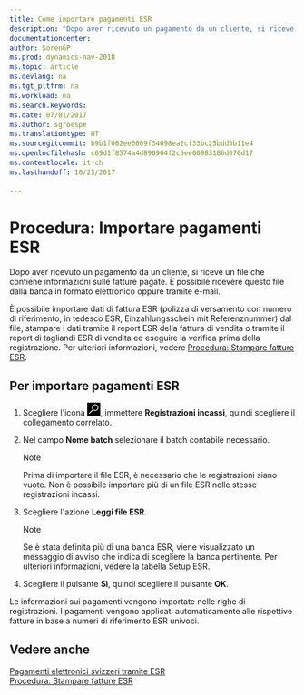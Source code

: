 ```yaml
---
title: Come importare pagamenti ESR
description: "Dopo aver ricevuto un pagamento da un cliente, si riceve un file che contiene informazioni sulle fatture pagate. È possibile ricevere questo file dalla banca in formato elettronico oppure tramite e-mail."
documentationcenter: 
author: SorenGP
ms.prod: dynamics-nav-2018
ms.topic: article
ms.devlang: na
ms.tgt_pltfrm: na
ms.workload: na
ms.search.keywords: 
ms.date: 07/01/2017
ms.author: sgroespe
ms.translationtype: HT
ms.sourcegitcommit: b9b1f062ee6009f34698ea2cf33bc25bdd5b11e4
ms.openlocfilehash: c69d1f8574a4d890904f2c5ee00983186d070d17
ms.contentlocale: it-ch
ms.lasthandoff: 10/23/2017

---
```

# <a name="how-to-import-esr-payments"></a>Procedura: Importare pagamenti ESR
Dopo aver ricevuto un pagamento da un cliente, si riceve un file che contiene informazioni sulle fatture pagate. È possibile ricevere questo file dalla banca in formato elettronico oppure tramite e-mail.  

È possibile importare dati di fattura ESR (polizza di versamento con numero di riferimento, in tedesco ESR, Einzahlungsschein mit Referenznummer) dal file, stampare i dati tramite il report ESR della fattura di vendita o tramite il report di tagliandi ESR di vendita ed eseguire la verifica prima della registrazione. Per ulteriori informazioni, vedere [Procedura: Stampare fatture ESR](how-to-print-esr-invoices.md).  

## <a name="to-import-esr-payments"></a>Per importare pagamenti ESR  

1.  Scegliere l'icona ![Cerca pagina o report](../../media/ui-search/search_small.png "icona Cerca pagina o report"), immettere **Registrazioni incassi**, quindi scegliere il collegamento correlato.  
2.  Nel campo **Nome batch** selezionare il batch contabile necessario.  

    > [!NOTE]  
    >  Prima di importare il file ESR, è necessario che le registrazioni siano vuote. Non è possibile importare più di un file ESR nelle stesse registrazioni incassi.  

3.  Scegliere l'azione **Leggi file ESR**.  

    > [!NOTE]  
    >  Se è stata definita più di una banca ESR, viene visualizzato un messaggio di avviso che indica di scegliere la banca pertinente. Per ulteriori informazioni, vedere la tabella Setup ESR.  

4.  Scegliere il pulsante **Sì**, quindi scegliere il pulsante **OK**.  

Le informazioni sui pagamenti vengono importate nelle righe di registrazioni. I pagamenti vengono applicati automaticamente alle rispettive fatture in base a numeri di riferimento ESR univoci.  

## <a name="see-also"></a>Vedere anche  
 [Pagamenti elettronici svizzeri tramite ESR](swiss-electronic-payments-using-esr.md)   
 [Procedura: Stampare fatture ESR](how-to-print-esr-invoices.md)


